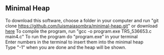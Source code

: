 ## Minimal Heap

To download this software, choose a folder in your computer and run "git clone https://github.com/luismaiasombra/minimal-heap.git" or download [here](https://github.com/luismaiasombra/minimal-heap/archive/refs/heads/main.zip)
To compile the program, run "gcc -o program.exe TR5_536653.c main4.c"
To run the program do "program.exe" in your terminal  
Enter numbers in the terminal to insert them into the minimal heap  
Type "-1" when you are done and the heap will be shown.  
